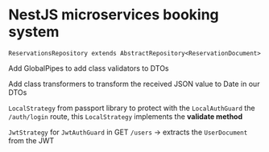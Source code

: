# NestJS microservices booking system

`ReservationsRepository extends AbstractRepository<ReservationDocument>`

Add GlobalPipes to add class validators to DTOs

Add class transformers to transform the received JSON value to Date in our DTOs

`LocalStrategy` from passport library to protect with the `LocalAuthGuard` the `/auth/login` route, this `LocalStrategy` implements the **validate method**

`JwtStrategy` for `JwtAuthGuard` in GET `/users` -> extracts the `UserDocument` from the JWT
